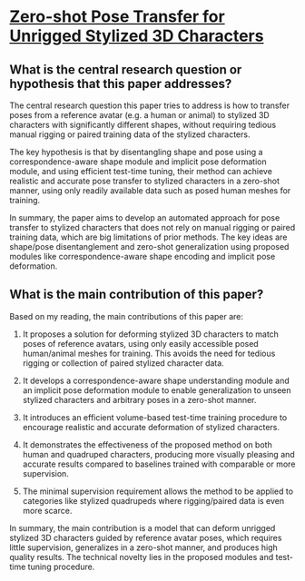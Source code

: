 # [Zero-shot Pose Transfer for Unrigged Stylized 3D Characters](https://arxiv.org/abs/2306.00200)

## What is the central research question or hypothesis that this paper addresses?

 The central research question this paper tries to address is how to transfer poses from a reference avatar (e.g. a human or animal) to stylized 3D characters with significantly different shapes, without requiring tedious manual rigging or paired training data of the stylized characters. 

The key hypothesis is that by disentangling shape and pose using a correspondence-aware shape module and implicit pose deformation module, and using efficient test-time tuning, their method can achieve realistic and accurate pose transfer to stylized characters in a zero-shot manner, using only readily available data such as posed human meshes for training.

In summary, the paper aims to develop an automated approach for pose transfer to stylized characters that does not rely on manual rigging or paired training data, which are big limitations of prior methods. The key ideas are shape/pose disentanglement and zero-shot generalization using proposed modules like correspondence-aware shape encoding and implicit pose deformation.


## What is the main contribution of this paper?

 Based on my reading, the main contributions of this paper are:

1. It proposes a solution for deforming stylized 3D characters to match poses of reference avatars, using only easily accessible posed human/animal meshes for training. This avoids the need for tedious rigging or collection of paired stylized character data.

2. It develops a correspondence-aware shape understanding module and an implicit pose deformation module to enable generalization to unseen stylized characters and arbitrary poses in a zero-shot manner.

3. It introduces an efficient volume-based test-time training procedure to encourage realistic and accurate deformation of stylized characters. 

4. It demonstrates the effectiveness of the proposed method on both human and quadruped characters, producing more visually pleasing and accurate results compared to baselines trained with comparable or more supervision.

5. The minimal supervision requirement allows the method to be applied to categories like stylized quadrupeds where rigging/paired data is even more scarce.

In summary, the main contribution is a model that can deform unrigged stylized 3D characters guided by reference avatar poses, which requires little supervision, generalizes in a zero-shot manner, and produces high quality results. The technical novelty lies in the proposed modules and test-time tuning procedure.
